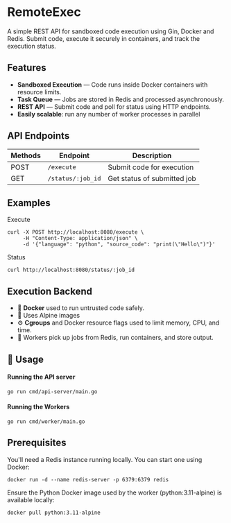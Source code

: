 # RemoteExec

A simple REST API for sandboxed code execution using Gin, Docker and Redis. Submit code, execute it securely in containers, and track the execution status.

## Features

- **Sandboxed Execution** — Code runs inside Docker containers with resource limits.
- **Task Queue** — Jobs are stored in Redis and processed asynchronously.
- **REST API** — Submit code and poll for status using HTTP endpoints.
- **Easily scalable**: run any number of worker processes in parallel

## API Endpoints
| Methods | Endpoint          | Description                 |
| ------- | ----------------- | --------------------------- |
| POST    | `/execute`        | Submit code for execution   |
| GET     | `/status/:job_id` | Get status of submitted job |

## Examples

Execute 
```
curl -X POST http://localhost:8080/execute \
     -H "Content-Type: application/json" \
     -d '{"language": "python", "source_code": "print(\"Hello\")"}'

```

Status
```
curl http://localhost:8080/status/:job_id
```


## Execution Backend

- 🐳 **Docker** used to run untrusted code safely.
- 🧱 Uses Alpine images
- ⚙️ **Cgroups** and Docker resource flags used to limit memory, CPU, and time.
- 🔁 Workers pick up jobs from Redis, run containers, and store output.


## 📌 Usage

#### Running the API server

```
go run cmd/api-server/main.go
```

#### Running the Workers

```
go run cmd/worker/main.go
```

## Prerequisites

You'll need a Redis instance running locally. You can start one using Docker:
```
docker run -d --name redis-server -p 6379:6379 redis
```

Ensure the Python Docker image used by the worker (python:3.11-alpine) is available locally:
```
docker pull python:3.11-alpine
```


